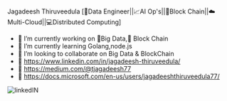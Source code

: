 Jagadeesh Thiruveedula
[📁Data Engineer||📈AI Op's||📗Block Chain||☁️Multi-Cloud||💻Distributed Computing]

- 🔭 I’m currently working on 📗Big Data,📒 Block Chain
- 🌱 I’m currently learning Golang,node.js
- 👯 I’m looking to collaborate on Big Data & BlockChain
- 🏣 https://www.linkedin.com/in/jagadeesh-thiruveedula/
- 👔 https://medium.com/@tjagadeesh77
- 📛 https://docs.microsoft.com/en-us/users/jagadeeshthiruveedula77/

![linkedIN](https://user-images.githubusercontent.com/34623941/95614639-73d17600-0a84-11eb-8c44-bc67ec7f4e67.jpg)
